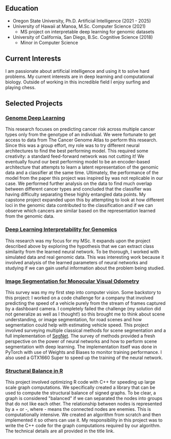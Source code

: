 ## Education
- Oregon State University, Ph.D. Artificial Intelligence       (2021 - 2025)
- University of Hawaii at Manoa, M.Sc. Computer Science        (2021)
  - MS project on interpretable deep learning for genomic datasets
- University of California, San Diego, B.Sc. Cognitive Science (2018)
  - Minor in Computer Science


## Current Interests
I am passionate about artificial intelligence and using it to solve hard problems. My current interests are in deep learning and computational biology. Outside of working in this incredible field I enjoy surfing and playing chess.

## Selected Projects
### [Genome Deep Learning](https://github.com/nimuh/cancer-dl)
This research focuses on predicting cancer risk across multiple cancer types only from the genotype of an individual. We were fortunate to get access to data from The Cancer Genome Atlas to perform this research. Since this was a group effort, my role was to try different neural architectures to find the best performing model. This required some creativity: a standard feed-forward network was not cutting it! We eventually found our best performing model to be an encoder-based architecture that attempts to learn a latent representation of the genomic data and a classifier at the same time. Ultimately, the performance of the model from the paper this project was inspired by was not replicable in our case. We performed further analysis on the data to find much overlap between different cancer types and concluded that the classifier was having difficulty separating these highly entangled data points. My capstone project expanded upon this by attempting to look at how different loci in the genomic data contributed to the classification and if we can observe which cancers are similar based on the representation learned from the genomic data.

### [Deep Learning Interpretability for Genomics](https://drive.google.com/file/d/1cu25Det7OxyFogoY4xCjai3EWOHDV90n/view?usp=sharing)
This research was my focus for my MSc. It expands upon the project described above by exploring the hypothesis that we can extract class similarity from the learned neural network. To be thorough, I worked with simulated data and real genomic data. This was interesting work because it involved analysis of the learned parameters of neural networks and studying if we can gain useful information about the problem being studied.

### [Image Segmentation for Monocular Visual Odometry](https://github.com/nimuh/deep-learning)
This survey was my my first step into computer vision. Some backstory to this project: I worked on a code challenge for a company that involved predicting the speed of a vehicle purely from the stream of frames captured by a dashboard camera. I completely failed the challenge (my solution did not generalize as well as I thought!) so this brought me to think about scene understanding, or image segmentation, for road scenes and how segmentation could help with estimating vehicle speed. This project involved surveying multiple classical methods for scene segmentation and a full implementation of [SegNet](https://arxiv.org/abs/1511.00561). The survey of methods provided a fresh perspective on the power of neural networks and how to perform scene segmentation with deep learning. The implementation itself was done in PyTorch with use of Weights and Biases to monitor training performance. I also used a GTX1660 Super to speed up the training of the neural network. 

### [Structural Balance in R](https://github.com/nimuh/StructuralBalanceInR)
This project involved optimizing R code with C++ for speeding up large scale graph computations. We specifically created a library that can be used to compute the structural balance of signed graphs. To be clear, a graph is considered "balanced" if we can separated the nodes into groups that do not like each other. The relationship between nodes is represented by a + or -, where - means the connected nodes are enemies. This is computationally intensive. We created an algorithm from scratch and then implemented it so others can use it. My responsibility in this project was to write the C++ code for the graph computations required by our algorithm. The technical details are all provided in the title link.

 



